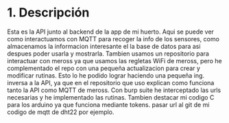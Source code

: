 # 1. **Descripción**
 Esta es la API junto al backend de la app de mi huerto. Aqui se puede ver como interactuamos con MQTT para recoger la info de los sensores, como almacenamos la informacion interesante el la base de datos para asi despues poder usarla y mostrarla.
 Tambien usamos un repositorio para interactuar con meross ya que usamos las regletas WiFi de meross, pero he complementado el repo con una pequeña actualizacion para crear y modificar rutinas. Esto lo he podido lograr haciendo una pequeña ing. inversa a la API, ya que en el repositorio que uso explican como funciona tanto la API como MQTT de meross. Con burp suite he interceptado las urls necesarias y he implementado las rutinas.
 Tambien destacar mi codigo C para los arduino ya que funciona mediante tokens. pasar url al git de mi codigo de mqtt de dht22 por ejemplo.

 
